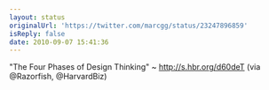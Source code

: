 ```yaml
---
layout: status
originalUrl: 'https://twitter.com/marcgg/status/23247896859'
isReply: false
date: 2010-09-07 15:41:36
---
```


"The Four Phases of Design Thinking" ~ http://s.hbr.org/d60deT (via @Razorfish, @HarvardBiz)
